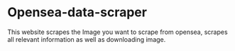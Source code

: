 # Opensea-data-scraper
This website scrapes the Image you want to scrape from opensea, scrapes all relevant information as well as downloading image.
